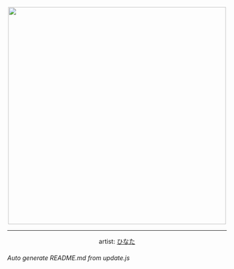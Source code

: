 
<p align="center">
  <img width="500" src="https://nekos.best/api/v2/neko/0580.png">
  <hr/>
  <center>
    artist: <a href="https://www.pixiv.net/en/artworks/96167492">ひなた</a>
  </center>
</p>


###### Auto generate README.md from update.js

